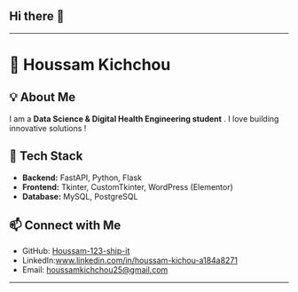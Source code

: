 ## Hi there 👋
 

---

# 👋 Houssam Kichchou  

## 💡 About Me  
I am a **Data Science & Digital Health Engineering student** . I love building innovative solutions !  

## 🚀 Tech Stack  
- **Backend:** FastAPI, Python, Flask  
- **Frontend:** Tkinter, CustomTkinter, WordPress (Elementor)  
- **Database:** MySQL, PostgreSQL  
 

## 📫 Connect with Me  
- GitHub: [Houssam-123-ship-it](https://github.com/Houssam-123-ship-it)  
- LinkedIn:www.linkedin.com/in/houssam-kichou-a184a8271 
- Email: houssamkichchou25@gmail.com  

---


<!--
**Houssam-123-ship-it/Houssam-123-ship-it** is a ✨ _special_ ✨ repository because its `README.md` (this file) appears on your GitHub profile.

Here are some ideas to get you started:

- 🔭 I’m currently working on ...
- 🌱 I’m currently learning ...
- 👯 I’m looking to collaborate on ...
- 🤔 I’m looking for help with ...
- 💬 Ask me about ...
- 📫 How to reach me: ...
- 😄 Pronouns: ...
- ⚡ Fun fact: ...
-->
